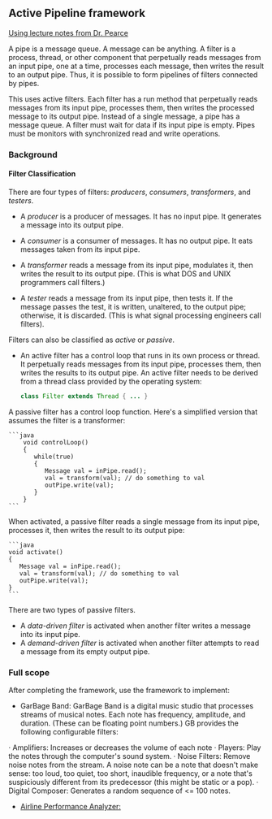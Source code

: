 ## Active Pipeline framework
[Using lecture notes from Dr. Pearce](http://www.cs.sjsu.edu/faculty/pearce/modules/projects/pipes/index.htm)

A pipe is a message queue. A message can be anything. A filter is a process, thread, or other component that perpetually reads messages from an input pipe, one at a time, processes each message, then writes the result to an output pipe. Thus, it is possible to form pipelines of filters connected by pipes.

This uses active filters. Each filter has a run method that perpetually reads messages from its input pipe, processes them, then writes the processed message to its output pipe. Instead of a single message, a pipe has a message queue. A filter must wait for data if its input pipe is empty. Pipes must be monitors with synchronized read and write operations.


### Background
#### Filter Classification

There are four types of filters: *producers*, *consumers*, *transformers*, and *testers*. 

* A *producer* is a producer of messages. It has no input pipe. It generates a message into its output pipe. 

* A *consumer* is a consumer of messages. It has no output pipe. It eats messages taken from its input pipe. 

* A *transformer* reads a message from its input pipe, modulates it, then writes the result to its output pipe. (This is what DOS and UNIX programmers call filters.) 

* A *tester* reads a message from its input pipe, then tests it. If the message passes the test, it is written, unaltered, to the output pipe; otherwise, it is discarded. (This is what signal processing engineers call filters).


Filters can also be classified as *active* or *passive*.
 
* An active filter has a control loop that runs in its own process or thread. It perpetually reads messages from its input pipe, processes them, then writes the results to its output pipe. An active filter needs to be derived from a thread class provided by the operating system:

	```java
	class Filter extends Thread { ... }
	```

A passive filter has a control loop function. Here's a simplified version that assumes the filter is a transformer:

	```java
		void controlLoop()
		{
		   while(true)
		   {
		      Message val = inPipe.read();
		      val = transform(val); // do something to val
		      outPipe.write(val);
		   }
		}
	```

When activated, a passive filter reads a single message from its input pipe, processes it, then writes the result to its output pipe:

	```java
	void activate()
	{
	   Message val = inPipe.read();
	   val = transform(val); // do something to val
	   outPipe.write(val);
	}
	```

There are two types of passive filters. 

* A *data-driven filter* is activated when another filter writes a message into its input pipe. 
* A *demand-driven filter* is activated when another filter attempts to read a message from its empty output pipe.


### Full scope
After completing the framework, use the framework to implement:
* GarBage Band:
GarBage Band is a digital music studio that processes streams of musical notes. Each note has frequency, amplitude, and duration. (These can be floating point numbers.) GB provides the following configurable filters:

·       Amplifiers: Increases or decreases the volume of each note
·       Players: Play the notes through the computer's sound system.
·       Noise Filters: Remove noise notes from the stream. A noise note can be a note that doesn't make sense: too loud, too quiet, too short, inaudible frequency, or a note that's suspiciously different from its predecessor (this might be static or a pop).
·       Digital Composer: Generates a random sequence of <= 100 notes.


* [Airline Performance Analyzer:](http://www.cs.sjsu.edu/faculty/pearce/modules/projects/streams/index.htm)